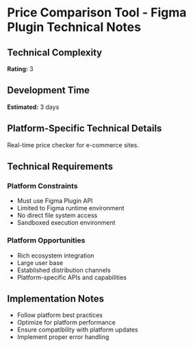 # Price Comparison Tool - Figma Plugin Technical Notes

## Technical Complexity
**Rating:** 3

## Development Time
**Estimated:** 3 days

## Platform-Specific Technical Details
Real-time price checker for e-commerce sites.

## Technical Requirements

### Platform Constraints
- Must use Figma Plugin API
- Limited to Figma runtime environment
- No direct file system access
- Sandboxed execution environment

### Platform Opportunities
- Rich ecosystem integration
- Large user base
- Established distribution channels
- Platform-specific APIs and capabilities

## Implementation Notes
- Follow platform best practices
- Optimize for platform performance
- Ensure compatibility with platform updates
- Implement proper error handling
